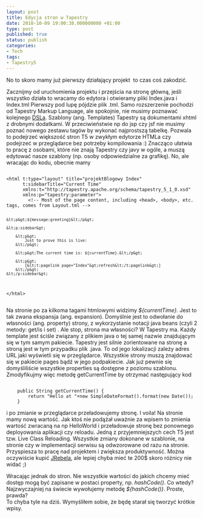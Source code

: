 ```yaml
---
layout: post
title: Edycja stron w Tapestry
date: 2010-10-09 19:00:38.000000000 +01:00
type: post
published: true
status: publish
categories:
- Tech
tags:
- Tapestry5
---
```

<p>No to skoro mamy już pierwszy działający projekt  to czas coś zakodzić.</p>
<p>Zacznijmy od uruchomienia projektu i przejścia na stronę główną, jeśli wszystko działa to wracamy do edytora i otwieramy pliki Index.java i Index.tml Pierwszy pod lupę pójdzie plik .tml. Samo rozszerzenie pochodzi od Tapestry Markup Language, ale spokojnie, nie musimy poznawać kolejnego <a href="http://en.wikipedia.org/wiki/Domain_specific_language" target="_blank">DSLa</a>. Szablony (ang. Templates) Tapestry są dokumentami xhtml z drobnymi dodatkami. W przeciwieństwie np do jsp czy jsf nie musimy poznać nowego zestawu tagów by wykonać najprostszą tabelkę. Pozwala to podejrzeć większość stron T5 w zwykłym edytorze HTMLa czy podejrzeć w przeglądarce bez potrzeby kompilowania :) Znacząco ułatwia to pracę z osobami, które nie znają Tapestry czy javy w ogóle, a muszą edytować nasze szablony (np. osoby odpowiedzialne za grafikę). No, ale wracając do kodu, obecnie mamy</p>
<pre><code>
&lt;html t:type="layout" title="projektBlogowy Index"
      t:sidebarTitle="Current Time"
      xmlns:t="http://tapestry.apache.org/schema/tapestry_5_1_0.xsd"
      xmlns:p="tapestry:parameter"&gt;
        &lt;!-- Most of the page content, including &lt;head&gt;, &lt;body&gt;, etc. tags, comes from Layout.tml --&gt;

    &lt;p&gt;${message:greeting}&lt;/p&gt;

    &lt;p:sidebar&gt;

        &lt;p&gt;
            Just to prove this is live:
        &lt;/p&gt;

        &lt;p&gt;The current time is: ${currentTime}.&lt;/p&gt;

        &lt;p&gt;
            [&lt;t:pagelink page="Index"&gt;refresh&lt;/t:pagelink&gt;]
        &lt;/p&gt;
    &lt;/p:sidebar&gt;

&lt;/html&gt;
</code></pre>
<p>Na stronie po za kilkoma tagami htmlowymi widzimy <em>${currentTime}. </em>Jest to tak zwana ekspansja (ang. expansion). Domyślnie jest to odwołanie do własności (ang. property) strony, z wykorzystanie notacji java beans (czyli 2 metody: get/is i set) . Ale stop, strona ma własności? W Tapestry ma. Każdy template jest ściśle związany z plikiem java o tej samej nazwie znajdującym się w tym samym pakiecie. Tapestry jest silnie zorientowane na stronę a stroną jest w tym przypadku plik .java. To od jego lokalizacji zależy adres URL jaki wyświetli się w przeglądarce. Wszystkie strony muszą znajdować się w pakiecie pages bądź w jego podpakiecie. Jak już pewnie się domyśliliście wszystkie properties są dostępne z poziomu szablonu. Zmodyfikujmy więc metodę getCurrentTime by otrzymać następujący kod</p>
<pre><code>
	public String getCurrentTime() {
		return "Hello at "+new SimpleDateFormat().format(new Date());
	}
</code></pre>
<p>i po zmianie w przeglądarce przeładowujemy stronę. I voila! Na stronie mamy nową wartość. Jak ktoś nie podążał uważnie za wpisem to zmienia wartość zwracaną na np HelloWorld i przeładowuje stronę bez ponownego deployowania aplikacji czy reloadu. Jedną z przyjemniejszych cech T5 jest tzw. Live Class Reloading. Wszystkie zmiany dokonane w szablonie, na stronie czy w implementacji serwisu są odwzorowane od razu na stronie. Przyspiesza to pracę nad projektem i zwiększa produktywność. Można oczywiście kupić <a href="http://www.zeroturnaround.com/jrebel/" target="_blank">JRebela</a>, ale lepiej chyba mieć te 200$ skoro różnicy nie widać ;)</p>
<p>Wracając jednak do stron. Nie wszystkie wartości do jakich chcemy mieć dostęp mogą być zapisane w postaci property, np. <em>hashCode()</em>. Co wtedy? Najzwyczajniej na świecie wywołujemy metodę <em>${hashCode()}</em>. Proste, prawda?<br />
To chyba tyle na dziś. Wymyśliłem sobie, że będę starał się tworzyć krótkie wpisy.</p>
